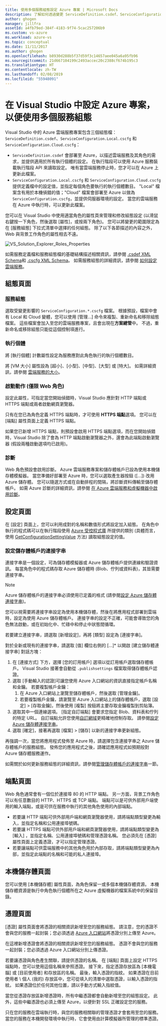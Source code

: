 ```yaml
---
title: 使用多個服務組態設定 Azure 專案 | Microsoft Docs
description: 了解如何透過變更 ServiceDefinition.csdef、ServiceConfiguration.Local.cscfg 和 ServiceConfiguration.Cloud.cscfg 檔案來設定 Azure 雲端服務專案。
author: ghogen
manager: jillfra
assetId: a4fb79ed-384f-4183-9f74-5cac257206b9
ms.custom: vs-azure
ms.workload: azure-vs
ms.topic: conceptual
ms.date: 11/11/2017
ms.author: ghogen
ms.openlocfilehash: b8930d288b5f37d59f3c14657aee045a6a95fb96
ms.sourcegitcommit: 21d667104199c2493accec20c2388cf674b195c3
ms.translationtype: HT
ms.contentlocale: zh-TW
ms.lasthandoff: 02/08/2019
ms.locfileid: "55948091"
---
```

# <a name="configuring-your-azure-project-in-visual-studio-to-use-multiple-service-configurations"></a>在 Visual Studio 中設定 Azure 專案，以便使用多個服務組態

Visual Studio 中的 Azure 雲端服務專案包含三個組態檔：`ServiceDefinition.csdef`、`ServiceConfiguration.Local.cscfg` 和 `ServiceConfiguration.Cloud.cscfg`：

- `ServiceDefinition.csdef` 會部署至 Azure，以描述雲端服務及其角色的需求，並提供適用於所有執行個體的設定。 在執行階段可以使用 Azure 服務裝載執行階段 API 來讀取設定。 唯有當雲端服務停止時，您才可以在 Azure 上更新此檔案。
- `ServiceConfiguration.Local.cscfg` 和 `ServiceConfiguration.Cloud.cscfg` 提供定義檔中的設定值，並指定每個角色要執行的執行個體數目。 "Local" 檔案含有用於本機偵錯的值；"Cloud" 檔案會部署至 Azure 以做為 `ServiceConfiguration.cscfg`，並提供伺服器環境的設定。 當您的雲端服務在 Azure 中執行時，可以更新此檔案。

您可以在 Visual Studio 中使用適當角色的屬性頁來管理和修改組態設定 (以滑鼠右鍵按一下角色，然後選取 [屬性]，或按兩下角色)。 您可以將變更的範圍限定為在 [服務組態] 下拉式清單中選擇的任何組態。 除了以下各節描述的內容之外，Web 與背景工作角色的屬性相去不遠。

![VS_Solution_Explorer_Roles_Properties](./media/vs-azure-tools-multiple-services-project-configurations/IC784076.png)

如需服務定義檔和服務組態檔的基礎結構描述相關資訊，請參閱 [.csdef XML Schema](/azure/cloud-services/schema-csdef-file)和 [.cscfg XML Schema](/azure/cloud-services/schema-cscfg-file)。 如需服務組態的詳細資訊，請參閱 [如何設定雲端服務](/azure/cloud-services/cloud-services-how-to-configure-portal)。


## <a name="configuration-page"></a>組態頁面

### <a name="service-configuration"></a>服務組態

選取受變更影響的 `ServiceConfiguration.*.cscfg` 檔案。 根據預設，檔案中會有 Local 和 Cloud 變體，您可以使用 [管理...] 命令來複製、重新命名和移除組態檔案。 這些檔案會加入至您的雲端服務專案，且會出現在**方案總管**中。 不過，重新命名或移除組態只能從這個控制項進行。

### <a name="instances"></a>執行個體

將 [執行個體]  計數屬性設定為服務應對此角色執行的執行個體數目。

將 [VM 大小] 屬性設為 [超小]、[小型]、[中型]、[大型] 或 [特大]。  如需詳細資訊，請參閱 [雲端服務的大小](/azure/cloud-services/cloud-services-sizes-specs)。

### <a name="startup-action-web-role-only"></a>啟動動作 (僅限 Web 角色)

設定此屬性，可指定當您開始偵錯時，Visual Studio 應針對 HTTP 端點或 HTTPS 端點或兩者啟動網頁瀏覽器。

只有在您已為角色定義 HTTPS 端點時，才可使用 **HTTPS 端點**選項。 您可以在 [端點]  屬性頁面上定義 HTTPS 端點。

如果您已新增 HTTPS 端點，則預設會啟用 HTTPS 端點選項，而在您開始偵錯時，Visual Studio 除了會為 HTTP 端點啟動瀏覽器之外，還會為此端點啟動瀏覽器 (假設兩種啟動選項均已啟用)。

### <a name="diagnostics"></a>診斷

Web 角色預設會啟用診斷。 Azure 雲端服務專案和儲存體帳戶已設為使用本機儲存體模擬器。 當您準備好部署至 Azure 時，您可以選取產生器按鈕 ([...]) 改用 Azure 儲存體。 您可以隨選方式或在自動排程的間隔，將診斷資料傳輸至儲存體帳戶。 如需 Azure 診斷的詳細資訊，請參閱 [在 Azure 雲端服務和虛擬機器中啟用診斷](/azure/cloud-services/cloud-services-dotnet-diagnostics)。

## <a name="settings-page"></a>設定頁面

在 [設定] 頁面上，您可以利用成對的名稱和數值形式將設定加入組態。 在角色中執行的程式碼可以在執行階段使用 [Azure 受控程式庫](http://go.microsoft.com/fwlink?LinkID=171026) 所提供的類別 (具體而言，使用 [GetConfigurationSettingValue](https://msdn.microsoft.com/library/azure/microsoft.windowsazure.serviceruntime.roleenvironment.getconfigurationsettingvalue.aspx) 方法) 讀取組態設定的值。

### <a name="configuring-a-connection-string-for-a-storage-account"></a>設定儲存體帳戶的連接字串

連接字串是一個設定，可為儲存體模擬器或 Azure 儲存體帳戶提供連線和驗證資訊。 每當角色中的程式碼存取 Azure 儲存體時 (Blob、佇列或資料表)，其皆需要連接字串。

> [!Note]
> Azure 儲存體帳戶的連接字串必須使用已定義的格式 (請參閱[設定 Azure 儲存體連接字串](/azure/storage/common/storage-configure-connection-string))。

您可以視需要將連接字串設定為使用本機儲存體，然後在將應用程式部署到雲端時，設定為使用 Azure 儲存體帳戶。 連接字串的設定不正確，可能會導致您的角色無法啟動，或在初始化中、忙碌中和停止中狀態間循環。

若要建立連接字串，請選取 [新增設定]，再將 [類型] 設定為 [連接字串]。

對於全新或現有的連接字串，請選取 [值] 欄位右側的 [...]* 以開啟 [建立儲存體連接字串] 對話方塊：

1. 在 [連接方式] 下方，選擇 [您的訂用帳戶] 選項以從訂用帳戶選取儲存體帳戶。 Visual Studio 接著會自動從 `.publishsettings` 檔案取得儲存體帳戶認證。
1. 選取 [手動輸入的認證]可讓您使用 Azure 入口網站的資訊直接指定帳戶名稱和金鑰。 若要複製帳戶金鑰：
    1. 在 Azure 入口網站上瀏覽至儲存體帳戶，然後選取 [管理金鑰]。
    1. 若要複製帳戶金鑰，請瀏覽至 Azure 入口網站上的儲存體帳戶，選取 [設定] > [存取金鑰]，然後使用 [複製] 按鈕將主要存取金鑰複製到剪貼簿。
1. 選取其中一個連線選項。 [指定自訂端點] 會要求您指定 Blob、資料表和佇列的特定 URL。 自訂端點允許您使用[自訂網域](/azure/storage/blobs/storage-custom-domain-name)更精確地控制存取。 請參閱[設定 Azure 儲存體連接字串](/azure/storage/common/storage-configure-connection-string)。
1. 選取 [確定]，接著再選取 [檔案] > [儲存] 以新的連接字串更新組態。

再強調一次，當您將應用程式發佈至 Azure 時，請選擇包含連接字串之 Azure 儲存體帳戶的服務組態。 發佈您的應用程式之後，請確認應用程式如預期般對 Azure 儲存體服務運作。

如需關於如何更新服務組態的詳細資訊，請參閱[管理儲存體帳戶的連接字串](vs-azure-tools-configure-roles-for-cloud-service.md#manage-connection-strings-for-storage-accounts)一節。

## <a name="endpoints-page"></a>端點頁面

Web 角色通常會有一個位於連接埠 80 的 HTTP 端點。 另一方面，背景工作角色可以有任意數目的 HTTP、HTTPS 或 TCP 端點。 端點可以是可供外部用戶端使用的輸入端點，或是可供在服務中執行的其他角色使用的內部端點。

- 若要讓 HTTP 端點可供外部用戶端和網頁瀏覽器使用，請將端點類型變更為輸入，並指定名稱和公用連接埠號碼。
- 若要讓 HTTPS 端點可供外部用戶端和網頁瀏覽器使用，請將端點類型變更為 [輸入] ，並指定名稱、公用連接埠號碼和管理憑證名稱。 您必須先在 [憑證]  屬性頁面上定義憑證，才可以指定管理憑證。
- 若要讓端點可供雲端服務中的其他角色用於內部存取，請將端點類型變更為內部，並指定此端點的名稱和可能的私人連接埠。

## <a name="local-storage-page"></a>本機儲存體頁面

您可以使用 [本機儲存體]  屬性頁面，為角色保留一或多個本機儲存體資源。 本機儲存體資源是執行中角色執行個體所在之 Azure 虛擬機器的檔案系統中的保留目錄。

## <a name="certificates-page"></a>憑證頁面

[憑證]  屬性頁面會將憑證的相關資訊新增至您的服務組態。 請注意，您的憑證不會與您的服務一起封裝；您必須透過 [Azure 入口網站](http://portal.azure.com)將憑證分別上傳至 Azure。

在這裡新增憑證會將憑證的相關資訊新增至您的服務組態。 憑證不會與您的服務一起封裝；您必須透過 Azure 入口網站分別上傳憑證。

若要讓憑證與角色產生關聯，請提供憑證的名稱。 在 [端點] 頁面上設定 HTTPS 端點時，您可以使用這個名稱來參照憑證。 接下來，指定憑證存放區為 [本機電腦] 或 [目前使用者] 和存放區的名稱。 最後，輸入憑證的指紋。 如果憑證在目前使用者 \ 個人 (我的) 存放區中，您可從填入的清單中選取憑證，以輸入憑證的指紋。 如果憑證位於任何其他位置，請以手動方式輸入指紋值。

當您從憑證存放區新增憑證時，所有中繼憑證都會自動新增至您的組態設定。 此外，這些中繼憑證也必須上傳至 Azure，以便針對 SSL 正確設定您的服務。

只在您的服務在雲端執行時，與您的服務相關聯的管理憑證才會套用至您的服務。 當您的服務在本機開發環境中執行時，它會使用由計算模擬器所管理的標準憑證。
